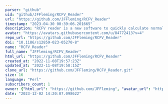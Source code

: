 ```yaml
---
parser: "github"
uid: "github/JFFleming/RCFV_Reader"
url: "https://github.com/JFFleming/RCFV_Reader"
timestamp: "2023-04-30 00:39:06.201665"
description: "RCFV reader is a new software to quickly calculate normalised relative compositional frequency variability."
avatar: "https://avatars.githubusercontent.com/u/84772413?v=4"
repo_url: "https://github.com/JFFleming/RCFV_Reader"
doi: "10.1186/s12859-023-05270-8"
name: "RCFV_Reader"
full_name: "JFFleming/RCFV_Reader"
html_url: "https://github.com/JFFleming/RCFV_Reader"
created_at: "2022-11-08T19:57:23Z"
updated_at: "2022-11-08T19:58:15Z"
clone_url: "https://github.com/JFFleming/RCFV_Reader.git"
size: 16
language: "Perl"
subscribers_count: 1
owner: {"html_url": "https://github.com/JFFleming", "avatar_url": "https://avatars.githubusercontent.com/u/84772413?v=4", "login": "JFFleming", "type": "User"}
date: "2023-12-02 14:20:07.098622"
---
```


